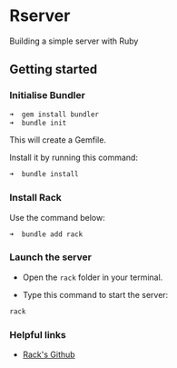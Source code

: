 # Rserver

Building a simple server with Ruby

## Getting started

### Initialise Bundler

```markdown
➜  gem install bundler
➜  bundle init
```

This will create a Gemfile.

Install it by running this command:

```markdown
➜  bundle install
```

### Install Rack

Use the command below:

```markdown
➜  bundle add rack
```

### Launch the server

- Open the ``rack`` folder in your terminal.

- Type this command to start the server:

```markdown
rack
```

### Helpful links

- [Rack's Github](https://github.com/rack/rack)
